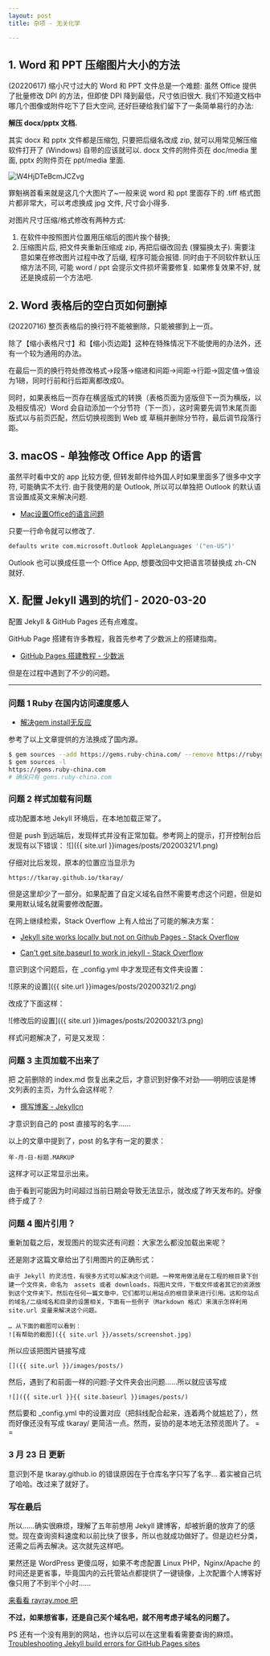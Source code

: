 ```yaml
---
layout: post
title: 杂项 - 无关化学

---
```


## 1. Word 和 PPT 压缩图片大小的方法

(20220617) 缩小尺寸过大的 Word 和 PPT 文件总是一个难题: 虽然 Office 提供了批量修改 DPI 的方法，但即使 DPI 降到最低，尺寸依旧很大. 我们不知道文档中哪几个图像或附件吃下了巨大空间, 还好巨硬给我们留下了一条简单易行的办法:

**解压 docx/pptx 文档.**

其实 docx 和 pptx 文件都是压缩包, 只要把后缀名改成 zip, 就可以用常见解压缩软件打开了 (Windows) 自带的应该就可以. docx 文件的附件页在 doc/media 里面, pptx 的附件页在 ppt/media 里面. 

![W4HjDTeBcmJCZvg](https://s2.loli.net/2022/08/17/W4HjDTeBcmJCZvg.jpg)
 
罪魁祸首看来就是这几个大图片了~一般来说 word 和 ppt 里面存下的 .tiff 格式图片都非常大，可以考虑换成 jpg 文件, 尺寸会小得多.

对图片尺寸压缩/格式修改有两种方式:

1. 在软件中按照图片位置用压缩后的图片挨个替换;
2. 压缩图片后, 把文件夹重新压缩成 zip, 再把后缀改回去 (狸猫换太子). 需要注意如果在修改图片过程中改了后缀, 程序可能会报错. 同时由于不同软件默认压缩方法不同, 可能 word / ppt 会提示文件损坏需要修复. 如果修复效果不好, 就还是换成前一个方法吧.

## 2. Word 表格后的空白页如何删掉

(20220716) 整页表格后的换行符不能被删除，只能被挪到上一页。

除了【缩小表格尺寸】和【缩小页边距】这种在特殊情况下不能使用的办法外，还有一个较为通用的办法。

在最后一页的换行符处修改格式→段落→缩进和间距→间距→行距→固定值→值设为1磅，同时行前和行后距离都改成0。

同时，如果表格后一页存在横竖版式的转换（表格页面为竖版但下一页为横版，以及相反情况）Word 会自动添加一个分节符（下一页），这时需要先调节末尾页面版式以与前页匹配，然后切换视图到 Web 或 草稿并删除分节符，最后调节段落行距。

## 3. macOS - 单独修改 Office App 的语言

虽然平时看中文的 app 比较方便, 但转发邮件给外国人时如果里面多了很多中文字符, 可能确实不太行. 由于我使用的是 Outlook, 所以可以单独把 Outlook 的默认语言设置成英文来解决问题.

- [Mac设置Office的语言问题](https://blog.csdn.net/student9128/article/details/80026645)

只要一行命令就可以修改了.

```bash
defaults write com.microsoft.Outlook AppleLanguages '("en-US")'
```

Outlook 也可以换成任意一个 Office App, 想要改回中文把语言项替换成 zh-CN 就好.

## X. 配置 Jekyll 遇到的坑们 - 2020-03-20
配置 Jekyll & GitHub Pages 还有点难度。

GitHub Page 搭建有许多教程，我首先参考了少数派上的搭建指南。

- [GitHub Pages 搭建教程 - 少数派](https://sspai.com/post/54608)

但是在过程中遇到了不少的问题。

---

### 问题 1 Ruby 在国内访问速度感人

- [解决gem install无反应](https://iyaozhen.com/gem-install-taobao-ruby.html)

参考了以上文章提供的方法换成了国内源。

```Bash
$ gem sources --add https://gems.ruby-china.com/ --remove https://rubygems.org/
$ gem sources -l
https://gems.ruby-china.com
# 确保只有 gems.ruby-china.com
```

### 问题 2 样式加载有问题

成功配置本地 Jekyll 环境后，在本地加载正常了。

但是 push 到远端后，发现样式并没有正常加载。参考网上的提示，打开控制台后发现有以下错误：
![]({{ site.url }}images/posts/20200321/1.png)

仔细对比后发现，原本的位置应当显示为
```
https://tkaray.github.io/tkaray/
```
但是这里却少了一部分。如果配置了自定义域名自然不需要考虑这个问题，但是如果用默认域名就需要修改配置。

在网上继续检索，Stack Overflow 上有人给出了可能的解决方案：

- [Jekyll site works locally but not on Github Pages - Stack Overflow
](https://stackoverflow.com/questions/42450554/jekyll-site-works-locally-but-not-on-github-pages/47530487#47530487)

- [Can't get site.baseurl to work in jekyll - Stack Overflow](https://stackoverflow.com/questions/22514104/cant-get-site-baseurl-to-work-in-jekyll)

意识到这个问题后，在 _config.yml 中才发现还有文件夹设置：

![原来的设置]({{ site.url }}images/posts/20200321/2.png)

改成了下面这样：

![修改后的设置]({{ site.url }}images/posts/20200321/3.png)

样式问题解决了，可是又发现：

### 问题 3 主页加载不出来了

把 之前删除的 index.md 恢复出来之后，才意识到好像不对劲——明明应该是博文列表的主页，为什么会这样呢？

- [撰写博客 - Jekyllcn](http://jekyllcn.com/docs/posts/)

才意识到自己的 post 直接写的名字……

以上的文章中提到了，post 的名字有一定的要求：
```
年-月-日-标题.MARKUP
```
这样才可以正常显示出来。

由于看到可能因为时间超过当前日期会导致无法显示，就改成了昨天发布的。好像终于成了？

### 问题 4 图片引用？

重新加载之后，发现图片的现实还有问题：大家怎么都没加载出来呢？

还是刚才这篇文章给出了引用图片的正确形式：
```
由于 Jekyll 的灵活性，有很多方式可以解决这个问题。一种常用做法是在工程的根目录下创建一个文件夹，命名为　assets 或者 downloads，将图片文件，下载文件或者其它的资源放到这个文件夹下。然后在任何一篇文章中，它们都可以用站点的根目录来进行引用。这和你站点的域名/二级域名和目录的设置相关，下面有一些例子（Markdown 格式）来演示怎样利用 site.url 变量来解决这个问题。

… 从下面的截图可以看到：
![有帮助的截图]({{ site.url }}/assets/screenshot.jpg)
```

所以应该把图片链接写成
```
[]({{ site.url }}/images/posts/)
```
然后，遇到了和前面一样的问题:子文件夹会出问题……所以就应该写成
```
![]({{ site.url }}{{ site.baseurl }}images/posts/)
```
然后要和 _config.yml 中的设置对应（把斜线配合起来，连着两个就尴尬了），然而好像还没有写成 tkaray/ 更简洁一点。然而，妥协的是本地无法预览图片了。 = =

### 3 月 23 日 更新

意识到不是 tkaray.github.io 的错误原因在于仓库名字只写了名字… 着实被自己坑了哈哈。改过来了就好了。

### 写在最后

所以……确实很麻烦，理解了五年前想用 Jekyll 建博客，却被折磨的放弃了的感觉。现在查询资料速度和以前比快了很多，所以也就成功做好了。但是边栏分类，还需之后再去解决。这次就先这样吧。

果然还是 WordPress 更傻瓜呀，如果不考虑配置 Linux PHP，Nginx/Apache 的时间还是更省事，毕竟国内的云托管站点都提供了一键镜像，上次配置个人博客好像只用了不到半个小时……

[来看看 rayray.moe 吧](https://rayray.moe/)


**不过，如果想省事，还是自己买个域名吧，就不用考虑子域名的问题了。**

PS 还有一个没有用到的网站，也许以后可以在这里看看需要查询的麻烦。
[Troubleshooting Jekyll build errors for GitHub Pages sites](https://help.github.com/en/github/working-with-github-pages/troubleshooting-jekyll-build-errors-for-github-pages-sites)

